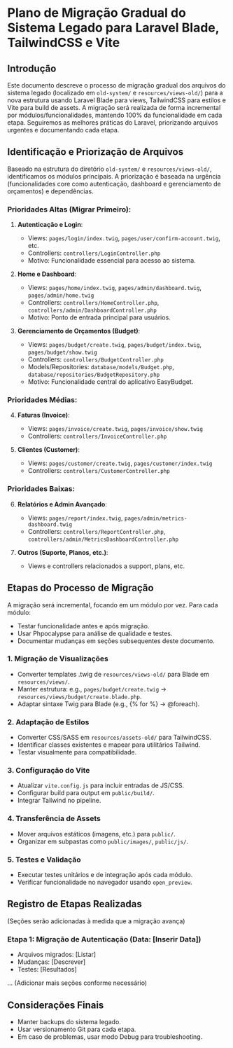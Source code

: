 # Plano de Migração Gradual do Sistema Legado para Laravel Blade, TailwindCSS e Vite

## Introdução
Este documento descreve o processo de migração gradual dos arquivos do sistema legado (localizado em `old-system/` e `resources/views-old/`) para a nova estrutura usando Laravel Blade para views, TailwindCSS para estilos e Vite para build de assets. A migração será realizada de forma incremental por módulos/funcionalidades, mantendo 100% da funcionalidade em cada etapa. Seguiremos as melhores práticas do Laravel, priorizando arquivos urgentes e documentando cada etapa.

## Identificação e Priorização de Arquivos
Baseado na estrutura do diretório `old-system/` e `resources/views-old/`, identificamos os módulos principais. A priorização é baseada na urgência (funcionalidades core como autenticação, dashboard e gerenciamento de orçamentos) e dependências.

### Prioridades Altas (Migrar Primeiro):
1. **Autenticação e Login**:
   - Views: `pages/login/index.twig`, `pages/user/confirm-account.twig`, etc.
   - Controllers: `controllers/LoginController.php`
   - Motivo: Funcionalidade essencial para acesso ao sistema.

2. **Home e Dashboard**:
   - Views: `pages/home/index.twig`, `pages/admin/dashboard.twig`, `pages/admin/home.twig`
   - Controllers: `controllers/HomeController.php`, `controllers/admin/DashboardController.php`
   - Motivo: Ponto de entrada principal para usuários.

3. **Gerenciamento de Orçamentos (Budget)**:
   - Views: `pages/budget/create.twig`, `pages/budget/index.twig`, `pages/budget/show.twig`
   - Controllers: `controllers/BudgetController.php`
   - Models/Repositories: `database/models/Budget.php`, `database/repositories/BudgetRepository.php`
   - Motivo: Funcionalidade central do aplicativo EasyBudget.

### Prioridades Médias:
4. **Faturas (Invoice)**:
   - Views: `pages/invoice/create.twig`, `pages/invoice/show.twig`
   - Controllers: `controllers/InvoiceController.php`

5. **Clientes (Customer)**:
   - Views: `pages/customer/create.twig`, `pages/customer/index.twig`
   - Controllers: `controllers/CustomerController.php`

### Prioridades Baixas:
6. **Relatórios e Admin Avançado**:
   - Views: `pages/report/index.twig`, `pages/admin/metrics-dashboard.twig`
   - Controllers: `controllers/ReportController.php`, `controllers/admin/MetricsDashboardController.php`

7. **Outros (Suporte, Planos, etc.)**:
   - Views e controllers relacionados a support, plans, etc.

## Etapas do Processo de Migração
A migração será incremental, focando em um módulo por vez. Para cada módulo:
- Testar funcionalidade antes e após migração.
- Usar Phpocalypse para análise de qualidade e testes.
- Documentar mudanças em seções subsequentes deste documento.

### 1. Migração de Visualizações
- Converter templates .twig de `resources/views-old/` para Blade em `resources/views/`.
- Manter estrutura: e.g., `pages/budget/create.twig` -> `resources/views/budget/create.blade.php`.
- Adaptar sintaxe Twig para Blade (e.g., {% for %} -> @foreach).

### 2. Adaptação de Estilos
- Converter CSS/SASS em `resources/assets-old/` para TailwindCSS.
- Identificar classes existentes e mapear para utilitários Tailwind.
- Testar visualmente para compatibilidade.

### 3. Configuração do Vite
- Atualizar `vite.config.js` para incluir entradas de JS/CSS.
- Configurar build para output em `public/build/`.
- Integrar Tailwind no pipeline.

### 4. Transferência de Assets
- Mover arquivos estáticos (imagens, etc.) para `public/`.
- Organizar em subpastas como `public/images/`, `public/js/`.

### 5. Testes e Validação
- Executar testes unitários e de integração após cada módulo.
- Verificar funcionalidade no navegador usando `open_preview`.

## Registro de Etapas Realizadas
(Seções serão adicionadas à medida que a migração avança)

### Etapa 1: Migração de Autenticação (Data: [Inserir Data])
- Arquivos migrados: [Listar]
- Mudanças: [Descrever]
- Testes: [Resultados]

... (Adicionar mais seções conforme necessário)

## Considerações Finais
- Manter backups do sistema legado.
- Usar versionamento Git para cada etapa.
- Em caso de problemas, usar modo Debug para troubleshooting.